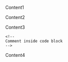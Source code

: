 Content1

<!--
Comment
-->

Content2

<!--
```
Code block inside comment 
```
-->

Content3

```
<!--
Comment inside code block
-->
```

Content4